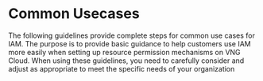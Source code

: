 # Common Usecases

The following guidelines provide complete steps for common use cases for IAM. The purpose is to provide basic guidance to help customers use IAM more easily when setting up resource permission mechanisms on VNG Cloud. When using these guidelines, you need to carefully consider and adjust as appropriate to meet the specific needs of your organization
